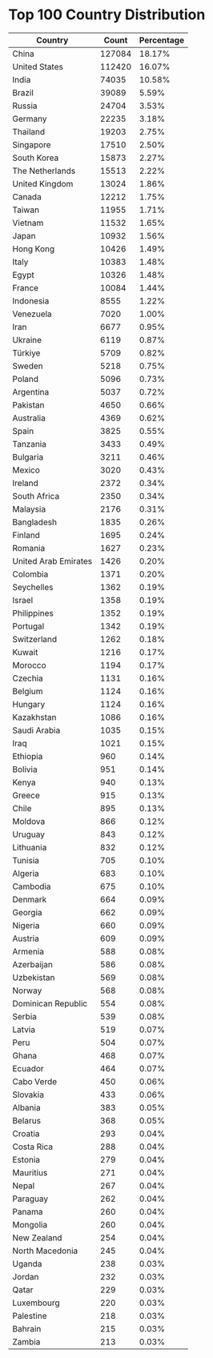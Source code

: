 # Top 100 Country Distribution
| Country | Count | Percentage |
|----|----|----|
| China | 127084 | 18.17% |
| United States | 112420 | 16.07% |
| India | 74035 | 10.58% |
| Brazil | 39089 | 5.59% |
| Russia | 24704 | 3.53% |
| Germany | 22235 | 3.18% |
| Thailand | 19203 | 2.75% |
| Singapore | 17510 | 2.50% |
| South Korea | 15873 | 2.27% |
| The Netherlands | 15513 | 2.22% |
| United Kingdom | 13024 | 1.86% |
| Canada | 12212 | 1.75% |
| Taiwan | 11955 | 1.71% |
| Vietnam | 11532 | 1.65% |
| Japan | 10932 | 1.56% |
| Hong Kong | 10426 | 1.49% |
| Italy | 10383 | 1.48% |
| Egypt | 10326 | 1.48% |
| France | 10084 | 1.44% |
| Indonesia | 8555 | 1.22% |
| Venezuela | 7020 | 1.00% |
| Iran | 6677 | 0.95% |
| Ukraine | 6119 | 0.87% |
| Türkiye | 5709 | 0.82% |
| Sweden | 5218 | 0.75% |
| Poland | 5096 | 0.73% |
| Argentina | 5037 | 0.72% |
| Pakistan | 4650 | 0.66% |
| Australia | 4369 | 0.62% |
| Spain | 3825 | 0.55% |
| Tanzania | 3433 | 0.49% |
| Bulgaria | 3211 | 0.46% |
| Mexico | 3020 | 0.43% |
| Ireland | 2372 | 0.34% |
| South Africa | 2350 | 0.34% |
| Malaysia | 2176 | 0.31% |
| Bangladesh | 1835 | 0.26% |
| Finland | 1695 | 0.24% |
| Romania | 1627 | 0.23% |
| United Arab Emirates | 1426 | 0.20% |
| Colombia | 1371 | 0.20% |
| Seychelles | 1362 | 0.19% |
| Israel | 1358 | 0.19% |
| Philippines | 1352 | 0.19% |
| Portugal | 1342 | 0.19% |
| Switzerland | 1262 | 0.18% |
| Kuwait | 1216 | 0.17% |
| Morocco | 1194 | 0.17% |
| Czechia | 1131 | 0.16% |
| Belgium | 1124 | 0.16% |
| Hungary | 1124 | 0.16% |
| Kazakhstan | 1086 | 0.16% |
| Saudi Arabia | 1035 | 0.15% |
| Iraq | 1021 | 0.15% |
| Ethiopia | 960 | 0.14% |
| Bolivia | 951 | 0.14% |
| Kenya | 940 | 0.13% |
| Greece | 915 | 0.13% |
| Chile | 895 | 0.13% |
| Moldova | 866 | 0.12% |
| Uruguay | 843 | 0.12% |
| Lithuania | 832 | 0.12% |
| Tunisia | 705 | 0.10% |
| Algeria | 683 | 0.10% |
| Cambodia | 675 | 0.10% |
| Denmark | 664 | 0.09% |
| Georgia | 662 | 0.09% |
| Nigeria | 660 | 0.09% |
| Austria | 609 | 0.09% |
| Armenia | 588 | 0.08% |
| Azerbaijan | 586 | 0.08% |
| Uzbekistan | 569 | 0.08% |
| Norway | 568 | 0.08% |
| Dominican Republic | 554 | 0.08% |
| Serbia | 539 | 0.08% |
| Latvia | 519 | 0.07% |
| Peru | 504 | 0.07% |
| Ghana | 468 | 0.07% |
| Ecuador | 464 | 0.07% |
| Cabo Verde | 450 | 0.06% |
| Slovakia | 433 | 0.06% |
| Albania | 383 | 0.05% |
| Belarus | 368 | 0.05% |
| Croatia | 293 | 0.04% |
| Costa Rica | 288 | 0.04% |
| Estonia | 279 | 0.04% |
| Mauritius | 271 | 0.04% |
| Nepal | 267 | 0.04% |
| Paraguay | 262 | 0.04% |
| Panama | 260 | 0.04% |
| Mongolia | 260 | 0.04% |
| New Zealand | 254 | 0.04% |
| North Macedonia | 245 | 0.04% |
| Uganda | 238 | 0.03% |
| Jordan | 232 | 0.03% |
| Qatar | 229 | 0.03% |
| Luxembourg | 220 | 0.03% |
| Palestine | 218 | 0.03% |
| Bahrain | 215 | 0.03% |
| Zambia | 213 | 0.03% |
